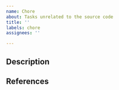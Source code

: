 ```yaml
---
name: Chore
about: Tasks unrelated to the source code
title: ''
labels: chore
assignees: ''

---
```


## Description

## References
